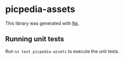 # picpedia-assets

This library was generated with [Nx](https://nx.dev).

## Running unit tests

Run `nx test picpedia-assets` to execute the unit tests.

